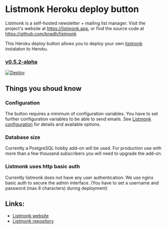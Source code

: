 # Listmonk Heroku deploy button

Listmonk is a self-hosted newsletter + mailing list manager. 
Visit the project's website at https://listmonk.app, or find the source code at https://github.com/knadh/listmonk

This Heroku deploy button allows you to deploy your own [listmonk](https://listmonk.app/) instalaton to Heroku.

### [v0.5.2-alpha](https://github.com/knadh/listmonk/releases/tag/v0.5.2-alpha)
[![Deploy](https://www.herokucdn.com/deploy/button.svg)](https://heroku.com/deploy?template=https://github.com/bumi/listmonk-heroku)


## Things you shoud know

### Configuration
The button requires a minimum of configuration variables. You have to set further configuration variables to be able to send emails. 
See [Listmonk configuration](https://github.com/knadh/listmonk/wiki/Configuration#environment-variables) for details and available options.

### Database size
Currently a PostgreSQL hobby add-on will be used. For production use with more than a few thousand subscribers you will need to upgrade the add-on.

### Listmonk uses http basic auth
Currently listmonk does not have any user authentication. We use nginx basic auth to secure the admin interface. (You have to set a username and password (max 8 characters) during deployment)

## Links: 

* [Listmonk website](https://listmonk.app)
* [Listmonk repository](https://github.com/knadh/listmonk)

